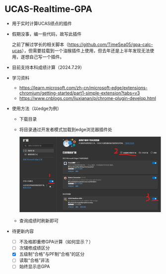 # UCAS-Realtime-GPA
- 用于实时计算UCAS绩点的插件
- 假期没事，编一些代码，故写此插件

  之前了解过学长的相关脚本（<https://github.com/TimeSea05/gpa-calc-ucas>），但需要挂载到一个油猴插件上使用，但去年还是上半年发现无法使用，遂想自己写一个插件。
- 目前支持本科成绩计算（2024.7.29）
- 学习资料
  - https://learn.microsoft.com/zh-cn/microsoft-edge/extensions-chromium/getting-started/part1-simple-extension?tabs=v3
  - https://www.cnblogs.com/liuxianan/p/chrome-plugin-develop.html
- 使用方法（以edge为例）
  - 下载目录 
  - 将目录通过开发者模式加载到edge浏览器插件处

    ![alt text](pics/pic.png)
  - 查询成绩时刷新即可
- 待更新内容
  - [ ] 不及格即重修GPA计算（如何显示？）
  - [ ] 次辅修成绩区分
  - [x] 五级制“合格”与PF制“合格”的区分
  - [ ] 读取“合格”非法
  - [ ] 始终显示总GPA
